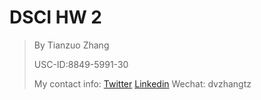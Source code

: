 # DSCI HW 2
> By Tianzuo Zhang
>
> USC-ID:8849-5991-30
> 
> My contact info: [Twitter](https://twitter.com/dvzhangtz) [Linkedin](https://www.linkedin.com/in/tianzuo-zhang/) Wechat: dvzhangtz

